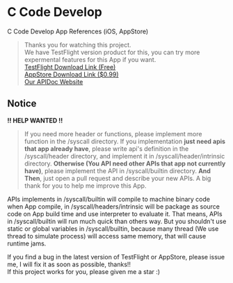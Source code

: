 # C Code Develop
C Code Develop App References (iOS, AppStore)
> Thanks you for watching this project.  
We have TestFlight version product for this, you can try more expermental features for this App if you want.  
[TestFlight Download Link (Free)](https://testflight.apple.com/join/KoaMeGUJ)   
[AppStore Download Link ($0.99)](https://apps.apple.com/app/id1503486606)  
[Our APIDoc Website](https://docs.forgetive.org)  

Notice
---
**!! HELP WANTED !!**  
> If you need more header or functions, please implement more function in the /syscall directory. If you implementation **just need apis that app already have**, please write api's definition in the /syscall/header directory, and implement it in /syscall/header/intrinsic directory. **Otherwise (You API need other APIs that app not currently have)**, please implement the API in /syscall/builtin directory. **And Then**, just open a pull request and describe your new APIs. A big thank for you to help me improve this App.

APIs implements in /syscall/builtin will compile to machine binary code when App compile, in /syscall/headers/intrinsic will be package as source code on App build time and use interpreter to evaluate it. That means, APIs in /syscall/builtin will run much quick than others way. But you shouldn't use static or global variables in /syscall/builtin, because many thread (We use thread to simulate process) will access same memory, that will cause runtime jams.

If you find a bug in the latest version of TestFlight or AppStore, please issue me, I will fix it as soon as possible, thanks!!  
If this project works for you, please given me a star :)
